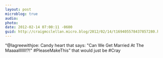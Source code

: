 ```yaml
---
layout: post
microblog: true
audio: 
photo: 
date: 2012-02-14 07:00:11 -0600
guid: http://craigmcclellan.micro.blog/2012/02/14/t169405578437857280.html
---
```

“@Iagreewithjoe: Candy heart that says: "Can We Get Married At The Maaaalllllll!?!"   #PleaseMakeThis” that would just be #Cray
